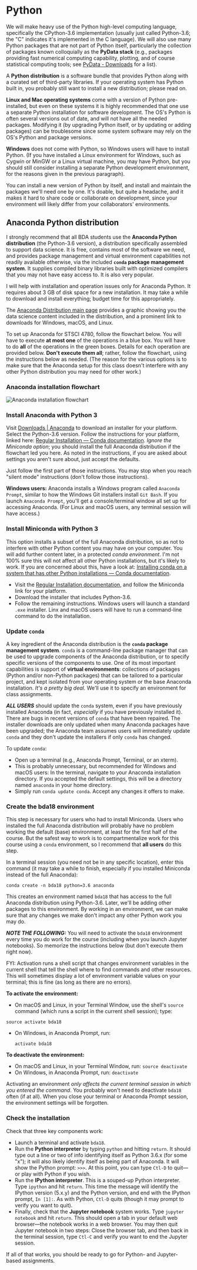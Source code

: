 # Python

We will make heavy use of the Python high-level computing language, specifically the CPython-3.6 implementation (usually just called Python-3.6; the "C" indicates it's implemented in the C language). We will also use many Python packages that are not part of Python itself, particularly the collection of packages known colloquially as the **PyData stack** (e.g., packages providing fast numerical computing capability, plotting, and of course statistical computing tools; see [PyData - Downloads](https://pydata.org/downloads.html) for a list).

A **Python distribution** is a software bundle that provides Python along with a curated set of third-party libraries.
If your operating system has Python built in, you probably still want to install a new distribution; please read on.

**Linux and Mac operating systems** come with a version of Python pre-installed, but even on these systems it is highly recommended that one use a separate Python installation for software development. The OS's Python is often several versions out of date, and will not have all the needed packages. Modifying it (by upgrading Python itself, or by updating or adding packages) can be troublesome since some system software may rely on the OS's Python and package versions.

**Windows** does not come with Python, so Windows users will have to install Python.  (If you have installed a Linux environment for Windows, such as Cygwin or MinGW or a Linux virtual machine, you may have Python, but you should still consider installing a separate Python development environment, for the reasons given in the previous paragraph).

You can install a new version of Python by itself, and install and maintain the packages we'll need one by one. It's doable, but quite a headache, and it makes it hard to share code or collaborate on development, since your environment will likely differ from your collaborators' environments.  


## Anaconda Python distribution

I strongly recommend that all BDA students use the **Anaconda Python distribution** (the Python-3.6 version), a distribution specifically assembled to support data science.
It is free, contains most of the software we need, and provides package management and virtual environment capabilities not readily available otherwise, via the included **`conda` package management system**. It supplies compiled binary libraries built with optimized compilers that you may not have easy access to.  It is also very popular.

I will help with installation and operation issues only for Anaconda Python. It requires about 3 GB of disk space for a new installation. It may take a while to download and install everything; budget time for this appropriately.

The [Anaconda Distribution main page](https://www.anaconda.com/distribution/) provides a graphic showing you the data science content included in the distribution, and a prominent link to downloads for Windows, macOS, and Linux.

To set up Anaconda for STSCI 4780, follow the flowchart below. You will have to execute **at most one** of the operations in a blue box. You will have to do **all** of the operations in the green boxes. Details for each operation are provided below.  **Don't execute them all**; rather, follow the flowchart, using the instructions below as needed. (The reason for the various options is to make sure that the Anaconda setup for this class doesn't interfere with any other Python distribution you may need for other work.)

### Anaconda installation flowchart

![Anaconda installation flowchart](./AnacondaInstallationFlowchart.png)

### Install Anaconda with Python 3

Visit [Downloads | Anaconda](https://www.anaconda.com/download/) to download an installer for your platform. Select the Python-3.6 version. Follow the instructions for your platform, linked here: [Regular Installation — Conda documentation](https://conda.io/docs/user-guide/install/index.html#regular-installation). *Ignore the Miniconda option*; you should install the full Anaconda distribution if the flowchart led you here. As noted in the instructions, if you are asked about settings you aren't sure about, just accept the defaults.

Just follow the first part of those instructions. You may stop when you reach "silent mode" instructions (don't follow those instructions).

**Windows users:** Anaconda installs a Windows program called `Anaconda Prompt`, similar to how the Windows Git installers install `Git Bash`. If you launch `Anaconda Prompt`, you'll get a console/terminal window all set up for accessing Anaconda. (For Linux and macOS users, any terminal session will have access.)


### Install Miniconda with Python 3

This option installs a subset of the full Anaconda distribution, so as not to interfere with other Python content you may have on your computer. You will add further content later, in a protected *conda environment*. I'm not 100% sure this will not affect all other Python installations, but it's likely to work. If you are concerned about this, have a look at: [Installing conda on a system that has other Python installations — Conda documentation](https://conda.io/docs/user-guide/install/index.html#installing-conda-on-a-system-that-has-other-python-installations-or-packages).

* Visit the [Regular Installation documentation](https://conda.io/docs/user-guide/install/index.html#regular-installation), and follow the Miniconda link for your platform.
* Download the installer that includes Python-3.6.
* Follow the remaining instructions. Windows users will launch a standard `.exe` installer. Linx and macOS users will have to run a command-line command to do the installation.


### Update `conda`

A key ingredient of the Anaconda distribution is the **`conda` package management system**.  `conda` is a command-line package manager that can be used to upgrade components of the Anaconda distribution, or to specify specific versions of the components to use. One of its most important capabilities is support of **virtual environments**: collections of packages (Python and/or non-Python packages) that can be tailored to a particular project, and kept isolated from your operating system or the base Anaconda installation. *It's a pretty big deal.*  We'll use it to specify an environment for class assignments.

_**ALL USERS**_ should update the `conda` system, even if you have previously installed Anaconda (in fact, *especially* if you have previously installed it). There are bugs in recent versions of `conda` that have been repaired.  The installer downloads are only updated when many Anaconda packages have been upgraded; the Anaconda team assumes users will immediately update `conda` and they don't update the installers if only `conda` has changed.

To update `conda`:

* Open up a terminal (e.g., Anaconda Prompt, Terminal, or an xterm).
* This is probably unnecessary, but recommended for Windows and macOS users: In the terminal, navigate to your Anaconda installation directory.  If you accepted the default settings, this will be a directory named `anaconda` in your home directory.
* Simply run `conda update conda`.  Accept any changes it offers to make.


### Create the bda18 environment

This step is necessary for users who had to install Miniconda. Users who installed the full Anaconda distribution will probably have no problem working the default (base) environment, at least for the first half of the course.  But the safest way to work is to compartmentalize work for this course using a `conda` environment, so I recommend that **all users** do this step.

In a terminal session (you need not be in any specific location), enter this command (it may take a while to finish, especially if you installed Miniconda instead of the full Anaconda):

```
conda create -n bda18 python=3.6 anaconda
```

This creates an environment named `bda18` that has access to the full Anaconda distribution using Python-3.6.  Later, we'll be adding other packages to this environment.  By working in an environment, we can make sure that any changes we make don't impact any other Python work you may do.

_**NOTE THE FOLLOWING:**_ You will need to activate the `bda18` environment every time you do work for the course (including when you launch Jupyter notebooks). So memorize the instructions below (but don't execute them right now).

FYI: Activation runs a shell script that changes environment variables in the current shell that tell the shell where to find commands and other resources.  This will sometimes display a lot of environment variable values on your terminal; this is fine (as long as there are no errors).

**To activate the environment:**

*  On macOS and Linux, in your Terminal Window, use the shell's `source` command (which runs a script in the current shell session); type:
  ```
  source activate bda18
  ```
* On Windows, in Anaconda Prompt, run:
  ```
  activate bda18
  ```

**To deactivate the environment:**

* On macOS and Linux, in your Terminal Window, run:
  `source deactivate`
* On Windows, in Anaconda Prompt, run:
  `deactivate`

Activating an environment *only affects the current terminal session in which you entered the command*. You probably won't need to deactivate `bda18` often (if at all). When you close your terminal or Anaconda Prompt session, the environment settings will be forgotten.


### Check the installation

Check that three key components work:

* Launch a terminal and activate `bda18`.
* Run the **Python interpreter** by typing `python` and hitting `return`. It should type out a line or two of info identifying itself as Python 3.6.x  (for some "x"); it will also likely identify itself as being part of Anaconda.  It will show the Python prompt:  `>>>`. At this point, you can type `Ctl-D` to quit—or play with Python if you wish.
* Run the **IPython interpreter**. This is a souped-up Python interpreter.  Type `ipython` and hit `return`. This time the message will identify the IPython version (5.x.y) and the Python version, and end with the IPython prompt, `In [1]:`.  As with Python, `Ctl-D` quits (though it may prompt to verify you want to quit).
* Finally, check that the **Jupyter notebook** system works.  Type `jupyter notebook` and hit `return`.  This should open a tab in your default web browser—the notebook works in a web browser. You may then quit Jupyter notebook in two steps:  Close the browser tab, and then back in the terminal session, type `Ctl-C` and verify you want to end the Jupyter session.

If all of that works, you should be ready to go for Python- and Jupyter-based assignments.
